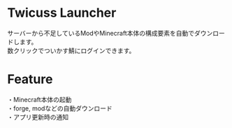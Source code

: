 # Twicuss Launcher

サーバーから不足しているModやMinecraft本体の構成要素を自動でダウンロードします。  
数クリックでついかす鯖にログインできます。  

# Feature

・Minecraft本体の起動  
・forge, modなどの自動ダウンロード  
・アプリ更新時の通知  
